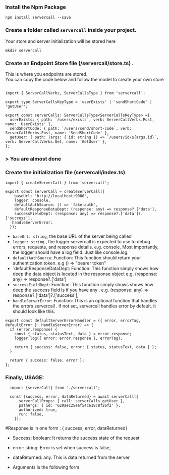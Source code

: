 
### Install the Npm Package
```
npm install servercall --save
```

### Create a folder called `servercall` inside your project. 
Your store and server initialization will be stored here

```
mkdir servercall
```

### Create an Endpoint Store file (/servercall/store.ts) . 

This is where you endpoints are stored. <br/>
You can copy the code below and follow the model to create your own store

```

import { ServerCallVerbs, ServerCallsType } from 'servercall';

export type ServerCallsKeyType = 'userExists' | 'sendShortCode' | 'getUser';

export const serverCalls: ServerCallsType<ServerCallsKeyType> ={
  userExists: { path: `/users/exists`, verb: ServerCallVerbs.Post, name: 'UserExists' },
  sendShortCode: { path: `/users/send/short-code`, verb: ServerCallVerbs.Post, name: 'SendShortCode' },
  getUser: { path: (args: { id: string }) => `/users/id/${args.id}`, verb: ServerCallVerbs.Get, name: 'GetUser' },
};

```
### > You are almost done

### Create the initialization file (servercall/index.ts)

```
import { createServerCall } from 'servercall';

export const serverCall = createServerCall({
    baseUrl: 'http://localhost:9000',
    logger: console,
    defaultAuthSource: () => 'fake-auth',
    defaultResponseDataDept: (response: any) => response?.['data'],
    successFieldDept: (response: any) => response?.['data']?.['success'],
   handleServerError: 
  });

```

- `baseUrl: string`,  the base URL of the server being called
- `logger: string` , the logger servercall is expected to use to debug errors, requests, and response details. e.g. console. Most importantly, the logger should have a log field. Just like console.log.
- `defaultAuthSource`: Function: This function should return your authentication token. e.g () => "bearer token"
- `defaultResponseDataDept: Function: This function simply shows how deep the data object is located in the response object e.g. (response: any) => response?.['data']
- `successFieldDept`: Function: This function simply shows shows how deep the success field is if you have any . e.g. (response: any) => response?.['data']?.['success'],
- `handleServerError`: Function: This is an optional function that handles the errors servercall . if not set, servercall handles error by default. it should look like this.

```
export const defaultServerErrorHandler = ({ error, errorTag, defaultError }: HandleServerError) => {
  if (error.response) {
    const { status, statusText, data } = error.response;
    logger.log({ error: error.response }, errorTag);

    return { success: false, error: { status, statusText, data } };
  }

  return { success: false, error };
};

```


### Finally, USAGE:

``` 
  import {serverCall} from './servercall';

  const {success, error, dataReturned} = await serverCall({
      serverCallProps: { call: serverCalls.getUser },
      pathArgs: { id: '620aec25eaf54c618c8f26f2' },
      authorized: true,
      run: false,
    });
```


#Response is in one form : { success, error, dataReturned}

- Success: boolean: It returns the success state of the request
- error: string: Error is set when success is false,
- dataReturned: any. This is data returned from the server


- Arguments is the following form






